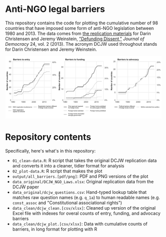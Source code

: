 # Anti-NGO legal barriers

This repository contains the code for plotting the cumulative number of 98 countries that have imposed some form of anti-NGO legislation between 1980 and 2013. The data comes from [the replication materials](https://darinchristensen.com/replication/JoD_Replication.zip) for Darin Christensen and Jeremy Weinstein, ["Defunding Dissent,"](https://www.journalofdemocracy.org/article/defunding-dissent-restrictions-aid-ngos) *Journal of Democracy* 24, vol. 2 (2013). The acronym DCJW used throughout stands for Darin Christensen and Jeremy Weinstein.

![](output/all_barriers.png)

# Repository contents

Specifically, here's what's in this repository:

- `01_clean-data.R`: R script that takes the original DCJW replication data and converts it into a cleaner, tidier format for analysis
- `02_plot-data.R`: R script that makes the plot
- `output/all_barriers.[pdf/png]`: PDF and PNG versions of the plot
- `data_original/DCJW_NGO_Laws.xlsx`: Original replication data from the DCJW paper
- `data_original/dcjw_questions.csv`: Hand-typed lookup table that matches raw question names (e.g. `q_1a`) to human readable names (e.g. `const_assoc` and "Constitutional associational rights")
- `data_clean/dcjw_clean.[csv/xlsx]`: Cleaned up version of the original Excel file with indexes for overal counts of entry, funding, and advocacy barriers
- `data_clean/dcjw_plot.[csv/xlsx]`: Data with cumulative counts of barriers, in long format for plotting with R
